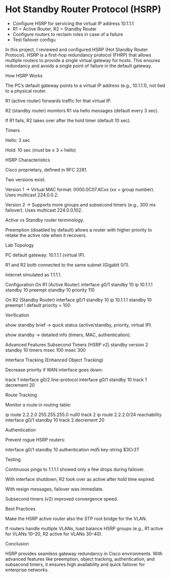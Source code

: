 # Hot Standby Router Protocol (HSRP)
- Configure HSRP for servicing the virtual IP address 10.1.1.1
- R1 = Active Router, R2 = Standby Router
- Configure routers to reclaim roles in case of a failure
- Test failover configu


In this project, I reviewed and configured HSRP (Hot Standby Router Protocol).
HSRP is a first-hop redundancy protocol (FHRP) that allows multiple routers to provide a single virtual gateway for hosts. This ensures redundancy and avoids a single point of failure in the default gateway.

How HSRP Works

The PC’s default gateway points to a virtual IP address (e.g., 10.1.1.1), not tied to a physical router.

R1 (active router) forwards traffic for that virtual IP.

R2 (standby router) monitors R1 via hello messages (default every 3 sec).

If R1 fails, R2 takes over after the hold timer (default 10 sec).

Timers

Hello: 3 sec

Hold: 10 sec (must be ≥ 3 × hello)

HSRP Characteristics

Cisco proprietary, defined in RFC 2281.

Two versions exist:

Version 1 → Virtual MAC format: 0000.0C07.ACxx (xx = group number). Uses multicast 224.0.0.2.

Version 2 → Supports more groups and subsecond timers (e.g., 300 ms failover). Uses multicast 224.0.0.102.

Active vs Standby router terminology.

Preemption (disabled by default) allows a router with higher priority to retake the active role when it recovers.

Lab Topology

PC default gateway: 10.1.1.1 (virtual IP).

R1 and R2 both connected to the same subnet (Gigabit 0/1).

Internet simulated as 1.1.1.1.

Configuration
On R1 (Active Router)
interface g0/1
 standby 10 ip 10.1.1.1
 standby 10 preempt
 standby 10 priority 110

On R2 (Standby Router)
interface g0/1
 standby 10 ip 10.1.1.1
 standby 10 preempt
 ! default priority = 100


Verification

show standby brief → quick status (active/standby, priority, virtual IP).

show standby → detailed info (timers, MAC, authentication).

Advanced Features
Subsecond Timers (HSRP v2)
standby version 2
standby 10 timers msec 100 msec 300

Interface Tracking (Enhanced Object Tracking)

Decrease priority if WAN interface goes down:

track 1 interface g0/2 line-protocol
interface g0/1
 standby 10 track 1 decrement 20

Route Tracking

Monitor a route in routing table:

ip route 2.2.2.0 255.255.255.0 null0
track 2 ip route 2.2.2.0/24 reachability
interface g0/1
 standby 10 track 2 decrement 20

Authentication

Prevent rogue HSRP routers:

interface g0/1
 standby 10 authentication md5 key-string $3Cr3T

Testing

Continuous pings to 1.1.1.1 showed only a few drops during failover.

With interface shutdown, R2 took over as active after hold time expired.

With resign messages, failover was immediate.

Subsecond timers (v2) improved convergence speed.

Best Practices

Make the HSRP active router also the STP root bridge for the VLAN.

If routers handle multiple VLANs, load balance HSRP groups (e.g., R1 active for VLANs 10–20, R2 active for VLANs 30–40).

Conclusion

HSRP provides seamless gateway redundancy in Cisco environments. With advanced features like preemption, object tracking, authentication, and subsecond timers, it ensures high availability and quick failover for enterprise networks.
